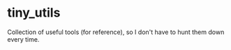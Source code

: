 # tiny_utils
Collection of useful tools (for reference), so I don't have to hunt them down every time.
